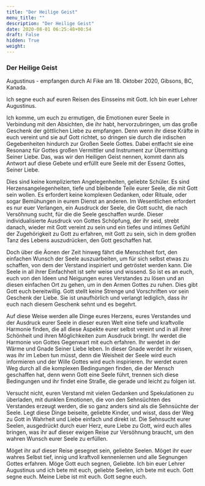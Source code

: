 ```yaml
---
title: "Der Heilige Geist"
menu_title: ""
description: "Der Heilige Geist"
date: 2020-08-01 06:25:48+00:54
draft: False
hidden: True
weight:
---
```

### Der Heilige Geist

Augustinus - empfangen durch Al Fike am 18. Oktober 2020, Gibsons, BC, Kanada.

Ich segne euch auf euren Reisen des Einsseins mit Gott. Ich bin euer Lehrer Augustinus.

Ich komme, um euch zu ermutigen, die Emotionen eurer Seele in Verbindung mit den Absichten, die ihr habt, hervorzubringen, um das große Geschenk der göttlichen Liebe zu empfangen. Denn wenn ihr diese Kräfte in euch vereint und sie auf Gott richtet, so dringen sie durch die irdischen Gegebenheiten hindurch zur Großen Seele Gottes. Dabei entfacht sie eine Resonanz für Gottes großen Vermittler und Instrument zur Übermittlung Seiner Liebe. Das, was wir den Heiligen Geist nennen, kommt dann als Antwort auf diese Gebete und erfüllt eure Seele mit der Essenz Gottes, Seiner Liebe.

Dies sind keine komplizierten Angelegenheiten, geliebte Schüler. Es sind Herzensangelegenheiten, tiefe und bleibende Teile eurer Seele, die mit Gott sein wollen. Es erfordert keine komplexen Gedanken, oder Rituale, oder sogar Bemühungen in eurem Dienst an anderen. Im Wesentlichen erfordert es nur euer Verlangen, ein Ausdruck der Seele, die Gott sucht, die nach Versöhnung sucht, für die die Seele geschaffen wurde. Dieser individualisierte Ausdruck von Gottes Schöpfung, der ihr seid, strebt danach, wieder mit Gott vereint zu sein und ein tiefes und intimes Gefühl der Zugehörigkeit zu Gott zu erfahren, mit Gott zu sein, sich in dem großen Tanz des Lebens auszudrücken, den Gott geschaffen hat.

Doch über die Äonen der Zeit hinweg fährt die Menschheit fort, den einfachen Wunsch der Seele auszuarbeiten, um für sich selbst etwas zu schaffen, von dem der Verstand inspiriert und getröstet werden kann. Die Seele in all ihrer Einfachheit ist sehr weise und wissend. So ist es an euch, euch von den Ideen und Neigungen eures Verstandes zu lösen und an diesen einfachen Ort zu gehen, um in den Armen Gottes zu ruhen. Dies gibt Gott euch bereitwillig. Gott stellt keine Strenge und Vorschriften vor sein Geschenk der Liebe. Sie ist unaufhörlich und verlangt lediglich, dass ihr euch nach diesem Geschenk sehnt und es begehrt.

Auf diese Weise werden alle Dinge eures Herzens, eures Verstandes und der Ausdruck eurer Seele in dieser euren Welt eine tiefe und kraftvolle Harmonie finden, die all diese Aspekte eurer selbst vereint und in all ihrer Schönheit und ihren Möglichkeiten zum Ausdruck bringt. Ihr werdet die Harmonie von Gottes Gegenwart mit euch erfahren. Ihr werdet in der Wärme und Gnade Seiner Liebe leben. In dieser Gnade werdet ihr wissen, was ihr im Leben tun müsst, denn die Weisheit der Seele wird euch informieren und der Wille Gottes wird euch inspirieren. Ihr werdet euren Weg durch all die komplexen Bedingungen finden, die der Mensch geschaffen hat, denn wenn Gott eine Seele führt, trennen sich diese Bedingungen und ihr findet eine Straße, die gerade und leicht zu folgen ist.

Versucht nicht, euren Verstand mit vielen Gedanken und Spekulationen zu überladen, mit dunklen Emotionen, die von den Sehnsüchten des Verstandes erzeugt werden, die so ganz anders sind als die Sehnsüchte der Seele. Legt diese Dinge beiseite, geliebte Kinder, und wisst, dass der Weg zu Gott in Wahrheit und Liebe einfach und direkt ist. Die Sehnsucht eurer Seelen, ausgedrückt durch euer Herz, eure Liebe zu Gott, wird euch alles bringen, was ihr auf dieser ewigen Reise zur Versöhnung braucht, um den wahren Wunsch eurer Seele zu erfüllen.

Möget ihr auf dieser Reise gesegnet sein, geliebte Seelen. Möget ihr euer wahres Selbst tief, innig und kraftvoll kennenlernen und alle Segnungen Gottes erfahren. Möge Gott euch segnen, Geliebte. Ich bin euer Lehrer Augustinus und ich bete mit euch, geliebte Seelen, ich bete mit euch. Gott segne euch. Meine Liebe ist mit euch. Gott segne euch.
